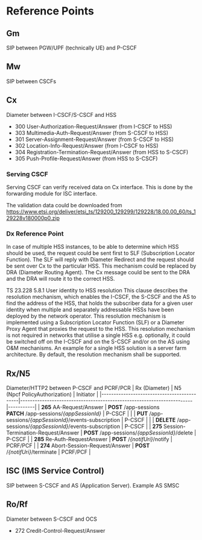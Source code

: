 # Reference Points


## Gm
SIP between PGW/UPF (technically UE) and P-CSCF


## Mw
SIP between CSCFs


## Cx
Diameter between I-CSCF/S-CSCF and HSS
- 300 User-Authorization-Request/Answer (from I-CSCF to HSS)
- 303 Multimedia-Auth-Request/Answer (from S-CSCF to HSS)
- 301 Server-Assignment-Request/Answer (from S-CSCF to HSS)
- 302 Location-Info-Request/Answer (from I-CSCF to HSS)
- 304 Registration-Termination-Request/Answer (from HSS to S-CSCF)
- 305 Push-Profile-Request/Answer (from HSS to S-CSCF)

### Serving CSCF
Serving CSCF can verify received data on Cx interface. This is done by the forwarding module for ISC interface.

The validation data could be downloaded from https://www.etsi.org/deliver/etsi_ts/129200_129299/129228/18.00.00_60/ts_129228v180000p0.zip

### Dx Reference Point
In case of multiple HSS instances, to be able to determine which HSS should be used,
the request could be sent first to SLF (Subscription Locator Function). The SLF
will reply with Diameter Redirect and the request should be sent over Cx to the
particular HSS. This mechanism could be replaced by DRA (Diameter Routing Agent).
The Cx message could be sent to the DRA and the DRA will route it to the correct HSS.

TS 23.228 5.8.1 User identity to HSS resolution
This clause describes the resolution mechanism, which enables the I-CSCF, the S-CSCF and the AS to find the address
of the HSS, that holds the subscriber data for a given user identity when multiple and separately addressable HSSs have
been deployed by the network operator. This resolution mechanism is implemented using a Subscription Locator
Function (SLF) or a Diameter Proxy Agent that proxies the request to the HSS. This resolution mechanism is not
required in networks that utilise a single HSS e.g. optionally, it could be switched off on the I-CSCF and on the S-CSCF
and/or on the AS using O&M mechanisms. An example for a single HSS solution is a server farm architecture. By
default, the resolution mechanism shall be supported.


## Rx/N5
Diameter/HTTP2 between P-CSCF and PCRF/PCR
| Rx (Diameter)                              | N5 (Npcf PolicyAuthorization)                                         | Initiator |
|--------------------------------------------|-----------------------------------------------------------------------|-----------|
| **265** AA-Request/Answer                  | **POST**   /app-sessions<br>**PATCH**  /app-sessions/_{appSessionId}_ | P-CSCF    |
|                                            | **PUT**    /app-sessions/_{appSessionId}_/events-subscription         | P-CSCF    |
|                                            | **DELETE** /app-sessions/_{appSessionId}_/events-subscription         | P-CSCF    |
| **275** Session-Termination-Request/Answer | **POST**   /app-sessions/_{appSessionId}_/delete                      | P-CSCF    |
| **285** Re-Auth-RequestAnswer              | **POST**   /_{notifUri}_/notify                                       | PCRF/PCF  |
| **274** Abort-Session-Request/Answer       | **POST**   /_{notifUri}_/terminate                                    | PCRF/PCF  |


## ISC (IMS Service Control)
SIP between S-CSCF and AS (Application Server). Example AS SMSC


## Ro/Rf
Diameter between S-CSCF and OCS
- 272 Credit-Control-Request/Answer
